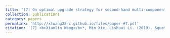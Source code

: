 ```yaml
---
title: "[7] On optimal upgrade strategy for second-hand multi-component systems sold with warranty"
collection: publications
category: papers
permalink: 'http://xlwang28-c.github.io/files/paper-#7.pdf'
citation: '[7] <b>Xiaolin Wang</b>*, Min Xie, Lishuai Li. (2019). &quot;On optimal upgrade strategy for second-hand multi-component systems sold with warranty.&quot; <i>International Journal of Production Research</i>. 57(3), 847-864. [<a href="https://www.tandfonline.com/doi/full/10.1080/00207543.2018.1488087">link</a>]'
---
```

